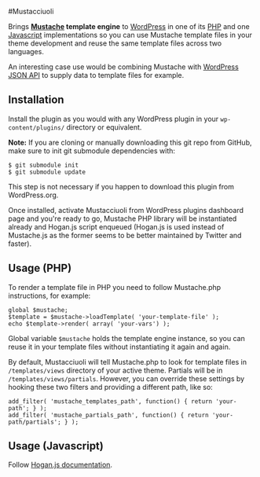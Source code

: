 #Mustacciuoli

Brings **[Mustache](http://mustache.github.io/) template engine** to [WordPress](http://www.wordpress.org) in one of its [PHP](https://github.com/bobthecow/mustache.php) and one  [Javascript](https://github.com/twitter/hogan.js) implementations so you can use Mustache template files in your theme development and reuse the same template files across two languages. 

An interesting case use would be combining Mustache with [WordPress JSON API](http://wp-api.org/) to supply data to template files for example.  

## Installation

Install the plugin as you would with any WordPress plugin in your `wp-content/plugins/` directory or equivalent.   

 **Note:** If you are cloning or manually downloading this git repo from GitHub, make sure to init git submodule dependencies with:

    $ git submodule init
    $ git submodule update

This step is not necessary if you happen to download this plugin from WordPress.org.

Once installed, activate Mustacciuoli from WordPress plugins dashboard page and you're ready to go, Mustache PHP library will be instantiated already and Hogan.js script enqueued (Hogan.js is used instead of Mustache.js as the former seems to be better maintained by Twitter and faster). 

## Usage (PHP)

To render a template file in PHP you need to follow Mustache.php instructions, for example:

	global $mustache;
	$template = $mustache->loadTemplate( 'your-template-file' );
	echo $template->render( array( 'your-vars') );

Global variable `$mustache` holds the template engine instance, so you can reuse it in your template files without instantiating it again and again.

By default, Mustacciuoli will tell Mustache.php to look for template files in `/templates/views` directory of your active theme. Partials will be in `/templates/views/partials`. However, you can override these settings by hooking these two filters and providing a different path, like so:

	add_filter( 'mustache_templates_path', function() { return 'your-path'; } );
	add_filter( 'mustache_partials_path', function() { return 'your-path/partials'; } );

## Usage (Javascript)

Follow [Hogan.js documentation](http://twitter.github.io/hogan.js/).  
